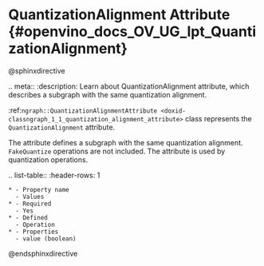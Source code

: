 # QuantizationAlignment Attribute {#openvino_docs_OV_UG_lpt_QuantizationAlignment}

@sphinxdirective

.. meta::
   :description: Learn about QuantizationAlignment attribute, which describes a subgraph with the same quantization alignment.


:ref:`ngraph::QuantizationAlignmentAttribute <doxid-classngraph_1_1_quantization_alignment_attribute>` class represents the ``QuantizationAlignment`` attribute.

The attribute defines a subgraph with the same quantization alignment. ``FakeQuantize`` operations are not included. The attribute is used by quantization operations.

.. list-table::
    :header-rows: 1

    * - Property name
      - Values
    * - Required
      - Yes
    * - Defined
      - Operation
    * - Properties
      - value (boolean)

@endsphinxdirective
